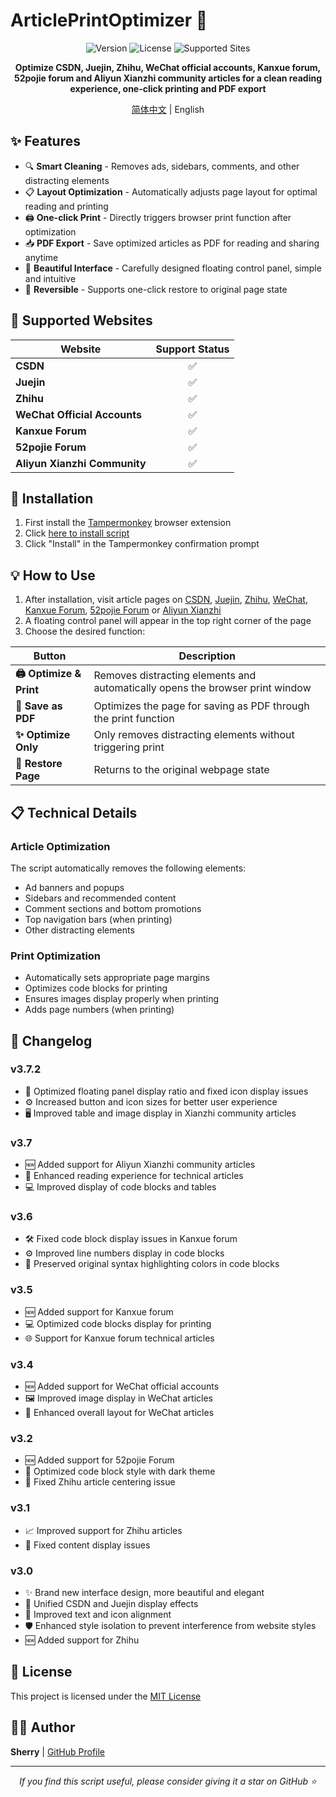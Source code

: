 # ArticlePrintOptimizer 📝

<div align="center">

![Version](https://img.shields.io/badge/version-3.7.2-blue)
![License](https://img.shields.io/badge/license-MIT-green)
![Supported Sites](https://img.shields.io/badge/supports-CSDN%20%7C%20Juejin%20%7C%20Zhihu%20%7C%20WeChat%20%7C%20Kanxue%20%7C%2052pojie%20%7C%20Xianzhi-orange)

**Optimize CSDN, Juejin, Zhihu, WeChat official accounts, Kanxue forum, 52pojie forum and Aliyun Xianzhi community articles for a clean reading experience, one-click printing and PDF export**

[简体中文](../README.md) | English

</div>

## ✨ Features

- 🔍 **Smart Cleaning** - Removes ads, sidebars, comments, and other distracting elements
- 📋 **Layout Optimization** - Automatically adjusts page layout for optimal reading and printing
- 🖨️ **One-click Print** - Directly triggers browser print function after optimization
- 📥 **PDF Export** - Save optimized articles as PDF for reading and sharing anytime
- 🎨 **Beautiful Interface** - Carefully designed floating control panel, simple and intuitive
- 🔄 **Reversible** - Supports one-click restore to original page state

## 📌 Supported Websites

| Website | Support Status |
| --- | :---: |
| **CSDN** | ✅ |
| **Juejin** | ✅ |
| **Zhihu** | ✅ |
| **WeChat Official Accounts** | ✅ |
| **Kanxue Forum** | ✅ |
| **52pojie Forum** | ✅ |
| **Aliyun Xianzhi Community** | ✅ |

## 🚀 Installation

1. First install the [Tampermonkey](https://www.tampermonkey.net/) browser extension
2. Click [here to install script](https://github.com/SherryBX/ArticlePrintOptimizer/raw/main/文章优化打印合集.js)
3. Click "Install" in the Tampermonkey confirmation prompt

## 💡 How to Use

1. After installation, visit article pages on [CSDN](https://blog.csdn.net/), [Juejin](https://juejin.cn/), [Zhihu](https://zhuanlan.zhihu.com/), [WeChat](https://mp.weixin.qq.com/), [Kanxue Forum](https://bbs.kanxue.com/), [52pojie Forum](https://www.52pojie.cn/) or [Aliyun Xianzhi](https://xz.aliyun.com/)
2. A floating control panel will appear in the top right corner of the page
3. Choose the desired function:

| Button | Description |
| --- | --- |
| **🖨️ Optimize & Print** | Removes distracting elements and automatically opens the browser print window |
| **💾 Save as PDF** | Optimizes the page for saving as PDF through the print function |
| **✨ Optimize Only** | Only removes distracting elements without triggering print |
| **🔄 Restore Page** | Returns to the original webpage state |

## 📋 Technical Details

### Article Optimization

The script automatically removes the following elements:
- Ad banners and popups
- Sidebars and recommended content
- Comment sections and bottom promotions
- Top navigation bars (when printing)
- Other distracting elements

### Print Optimization

- Automatically sets appropriate page margins
- Optimizes code blocks for printing
- Ensures images display properly when printing
- Adds page numbers (when printing)

## 📝 Changelog

### v3.7.2
- 🔄 Optimized floating panel display ratio and fixed icon display issues
- ⚙️ Increased button and icon sizes for better user experience
- 🖥️ Improved table and image display in Xianzhi community articles

### v3.7
- 🆕 Added support for Aliyun Xianzhi community articles
- 📝 Enhanced reading experience for technical articles
- 💻 Improved display of code blocks and tables

### v3.6
- 🛠️ Fixed code block display issues in Kanxue forum
- ⚙️ Improved line numbers display in code blocks
- 🎨 Preserved original syntax highlighting colors in code blocks

### v3.5
- 🆕 Added support for Kanxue forum
- 💻 Optimized code blocks display for printing
- 🌐 Support for Kanxue forum technical articles

### v3.4
- 🆕 Added support for WeChat official accounts
- 🖼️ Improved image display in WeChat articles
- 🎨 Enhanced overall layout for WeChat articles

### v3.2
- 🆕 Added support for 52pojie Forum
- 🎨 Optimized code block style with dark theme
- 🔧 Fixed Zhihu article centering issue

### v3.1
- 📈 Improved support for Zhihu articles
- 🐛 Fixed content display issues

### v3.0
- ✨ Brand new interface design, more beautiful and elegant
- 🔄 Unified CSDN and Juejin display effects
- 📏 Improved text and icon alignment
- 🛡️ Enhanced style isolation to prevent interference from website styles
- 🆕 Added support for Zhihu

## 📄 License

This project is licensed under the [MIT License](https://opensource.org/licenses/MIT)

## 👨‍💻 Author

**Sherry** | [GitHub Profile](https://github.com/SherryBX)

---

<div align="center">
<i>If you find this script useful, please consider giving it a star on GitHub ⭐</i>
</div>